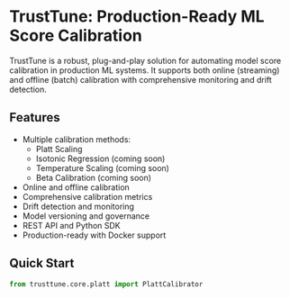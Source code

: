 # TrustTune: Production-Ready ML Score Calibration

TrustTune is a robust, plug-and-play solution for automating model score calibration in production ML systems. It supports both online (streaming) and offline (batch) calibration with comprehensive monitoring and drift detection.

## Features

- Multiple calibration methods:
  - Platt Scaling
  - Isotonic Regression (coming soon)
  - Temperature Scaling (coming soon)
  - Beta Calibration (coming soon)
- Online and offline calibration
- Comprehensive calibration metrics
- Drift detection and monitoring
- Model versioning and governance
- REST API and Python SDK
- Production-ready with Docker support

## Quick Start

```python
from trusttune.core.platt import PlattCalibrator 